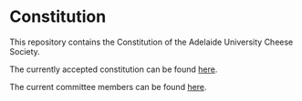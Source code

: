 Constitution
================
This repository contains the Constitution of the Adelaide University Cheese Society.

The currently accepted constitution can be found [here](https://github.com/AUCS/Constitution/blob/master/Constitution.md).

The current committee members can be found [here](https://github.com/AUCS/Constitution/blob/master/Committee.md).